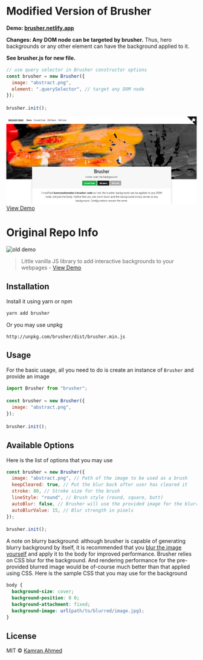 # Modified Version of Brusher

<b>Demo: <a href="https://brusher.netlify.app/">brusher.netlify.app</a></b>

<b>Changes: Any DOM node can be targeted by brusher.</b> Thus, hero backgrounds or any other element can have the background applied to it.

<b>See brusher.js for new file.</b>

```javascript
// use query selector in Brusher constructor options
const brusher = new Brusher({
  image: "abstract.png",
  element: ".querySelector", // target any DOM node
});

brusher.init();
```

![new demo](https://github.com/MasonWang025/brusher/blob/master/assets/demo.JPG?raw=true)
[View Demo](https://brusher.netlify.app/)

# Original Repo Info

![old demo](https://i.imgur.com/Tq7TBnA.png)

> Little vanilla JS library to add interactive backgrounds to your webpages - [View Demo](http://kamranahmed.info/brusher)

## Installation

Install it using yarn or npm

```bash
yarn add brusher
```

Or you may use unpkg

```
http://unpkg.com/brusher/dist/brusher.min.js
```

## Usage

For the basic usage, all you need to do is create an instance of `Brusher` and provide an image

```javascript
import Brusher from "brusher";

const brusher = new Brusher({
  image: "abstract.png",
});

brusher.init();
```

## Available Options

Here is the list of options that you may use

```javascript
const brusher = new Brusher({
  image: "abstract.png", // Path of the image to be used as a brush
  keepCleared: true, // Put the blur back after user has cleared it
  stroke: 80, // Stroke size for the brush
  lineStyle: "round", // Brush style (round, square, butt)
  autoBlur: false, // Brusher will use the provided image for the blurry background
  autoBlurValue: 15, // Blur strength in pixels
});

brusher.init();
```

A note on blurry background: although brusher is capable of generating blurry background by itself, it is recommended that you [blur the image yourself](http://pinetools.com/blur-image) and apply it to the body for improved performance. Brusher relies on CSS blur for the background. And rendering performance for the pre-provided blurred image would be of-course much better than that applied using CSS. Here is the sample CSS that you may use for the background

```css
body {
  background-size: cover;
  background-position: 0 0;
  background-attachment: fixed;
  background-image: url(path/to/blurred/image.jpg);
}
```

## License

MIT &copy; [Kamran Ahmed](https://twitter.com/kamranahmedse)

